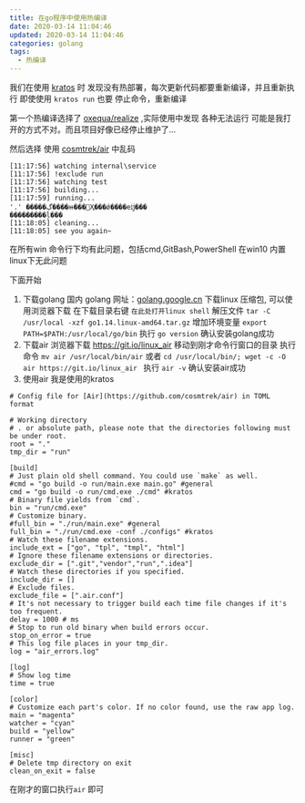 ```yaml
---
title: 在go程序中使用热编译
date: 2020-03-14 11:04:46
updated: 2020-03-14 11:04:46
categories: golang
tags: 
  - 热编译
---
```


我们在使用  [kratos](https://github.com/bilibili/kratos)  时 发现没有热部署，每次更新代码都要重新编译，并且重新执行
即使使用 `kratos run` 也要 停止命令，重新编译

第一个热编译选择了 [oxequa/realize](https://github.com/oxequa/realize)  ,实际使用中发现 各种无法运行 
可能是我打开的方式不对。而且项目好像已经停止维护了...

然后选择 使用 [cosmtrek/air](https://github.com/cosmtrek/air)   中乱码
```
[11:17:56] watching internal\service
[11:17:56] !exclude run
[11:17:56] watching test
[11:17:56] building...
[11:17:59] running...
'.' �����ڲ����ⲿ���Ҳ���ǿ����еĳ���
���������ļ���
[11:18:05] cleaning...
[11:18:05] see you again~
```
在所有win 命令行下均有此问题，包括cmd,GitBash,PowerShell
在win10 内置linux下无此问题
<!-- more -->
下面开始

1. 下载golang
 国内 golang 网址：[golang.google.cn](https://golang.google.cn/)  下载linux 压缩包, 可以使用浏览器下载
 在下载目录右键 `在此处打开linux shell` 
 解压文件 `tar -C /usr/local -xzf go1.14.linux-amd64.tar.gz` 
 增加环境变量 `export PATH=$PATH:/usr/local/go/bin`
 执行 `go version` 确认安装golang成功
2. 下载air
 浏览器下载 https://git.io/linux_air 移动到刚才命令行窗口的目录 执行命令  `mv air /usr/local/bin/air`
 或者  `cd /usr/local/bin/; wget -c -O air https://git.io/linux_air `
 执行 `air -v` 确认安装air成功
3. 使用air
 我是使用的kratos 
 ```smartyconfig
# Config file for [Air](https://github.com/cosmtrek/air) in TOML format

# Working directory
# . or absolute path, please note that the directories following must be under root.
root = "."
tmp_dir = "run"

[build]
# Just plain old shell command. You could use `make` as well.
#cmd = "go build -o run/main.exe main.go" #general
cmd = "go build -o run/cmd.exe ./cmd" #kratos 
# Binary file yields from `cmd`.
bin = "run/cmd.exe"
# Customize binary.
#full_bin = "./run/main.exe" #general
full_bin = "./run/cmd.exe -conf ./configs" #kratos 
# Watch these filename extensions.
include_ext = ["go", "tpl", "tmpl", "html"]
# Ignore these filename extensions or directories.
exclude_dir = [".git","vendor","run",".idea"]
# Watch these directories if you specified.
include_dir = []
# Exclude files.
exclude_file = [".air.conf"]
# It's not necessary to trigger build each time file changes if it's too frequent.
delay = 1000 # ms
# Stop to run old binary when build errors occur.
stop_on_error = true
# This log file places in your tmp_dir.
log = "air_errors.log"

[log]
# Show log time
time = true

[color]
# Customize each part's color. If no color found, use the raw app log.
main = "magenta"
watcher = "cyan"
build = "yellow"
runner = "green"

[misc]
# Delete tmp directory on exit
clean_on_exit = false
```
在刚才的窗口执行`air` 即可




